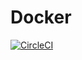 # Docker

[![CircleCI](https://circleci.com/gh/TugceOzberkYener/Docker.svg?style=svg)](https://circle.com/gh/TugceOzberkYener/Docker)